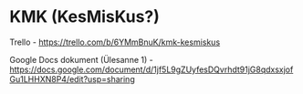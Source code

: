 # KMK (KesMisKus?)

Trello - https://trello.com/b/6YMmBnuK/kmk-kesmiskus

Google Docs dokument (Ülesanne 1) - https://docs.google.com/document/d/1jf5L9gZUyfesDQvrhdt91jG8qdxsxjofGu1LHHXN8P4/edit?usp=sharing
